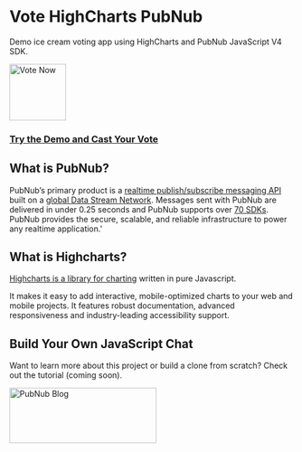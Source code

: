 # Vote HighCharts PubNub
Demo ice cream voting app using HighCharts and PubNub JavaScript V4 SDK.

<a href="https://vote.chandlermayo.com">
    <img alt="Vote Now" src="https://www.pubnub.com/wp-content/uploads/2019/01/reqards-pen-icon.svg" width=100 height=100/>
</a>

### [Try the Demo and Cast Your Vote](https://vote.chandlermayo.com)

## What is PubNub?

PubNub’s primary product is a [realtime publish/subscribe messaging API](https://www.pubnub.com/products/realtime-messaging/) built on a [global Data Stream Network](https://www.pubnub.com/products/global-data-stream-network/). Messages sent with PubNub are delivered in under 0.25 seconds and PubNub supports over [70 SDKs](https://www.pubnub.com/docs). PubNub provides the secure, scalable, and reliable infrastructure to power any realtime application.'

## What is Highcharts?

[Highcharts is a library for charting](https://www.highcharts.com) written in pure Javascript. 

It makes it easy to add interactive, mobile-optimized charts to your web and mobile projects. It features robust documentation, advanced responsiveness and industry-leading accessibility support.

## Build Your Own JavaScript Chat

Want to learn more about this project or build a clone from scratch? Check out the tutorial (coming soon).

<a href="https://www.pubnub.com/?devrel_gh=Vote-HighCharts-PubNub">
    <img alt="PubNub Blog" src="https://i.imgur.com/aJ927CO.png" width=260 height=98/>
</a>


